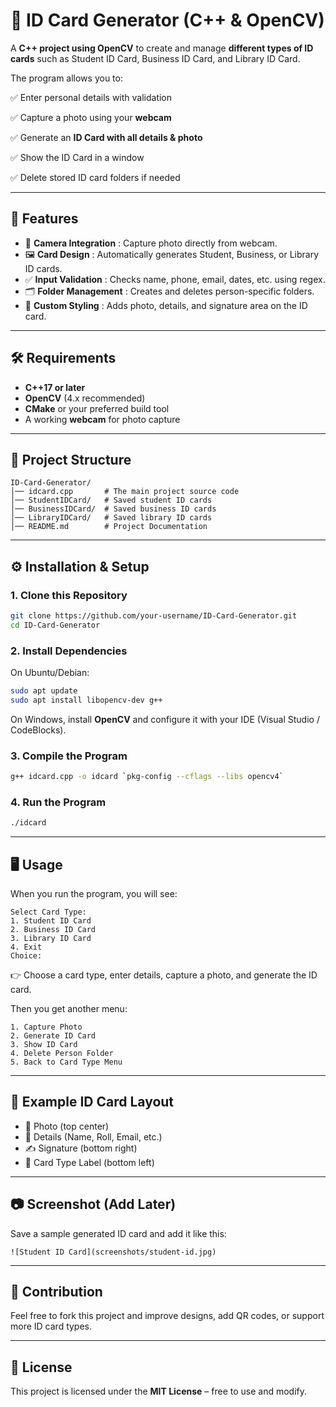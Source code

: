 # 🎴 ID Card Generator (C++ & OpenCV)

A **C++ project using OpenCV** to create and manage **different types of ID cards** such as Student ID Card, Business ID Card, and Library ID Card.

The program allows you to:

✅ Enter personal details with validation

✅ Capture a photo using your **webcam**

✅ Generate an **ID Card with all details & photo**

✅ Show the ID Card in a window

✅ Delete stored ID card folders if needed

---

## 🚀 Features

* 📸  **Camera Integration** : Capture photo directly from webcam.
* 🖼️  **Card Design** : Automatically generates Student, Business, or Library ID cards.
* ✅  **Input Validation** : Checks name, phone, email, dates, etc. using regex.
* 🗂️  **Folder Management** : Creates and deletes person-specific folders.
* 🎨  **Custom Styling** : Adds photo, details, and signature area on the ID card.

---

## 🛠️ Requirements

* **C++17 or later**
* **OpenCV** (4.x recommended)
* **CMake** or your preferred build tool
* A working **webcam** for photo capture

---

## 📂 Project Structure

```
ID-Card-Generator/
│── idcard.cpp       # The main project source code
│── StudentIDCard/   # Saved student ID cards
│── BusinessIDCard/  # Saved business ID cards
│── LibraryIDCard/   # Saved library ID cards
│── README.md        # Project Documentation
```

---

## ⚙️ Installation & Setup

### 1. Clone this Repository

```bash
git clone https://github.com/your-username/ID-Card-Generator.git
cd ID-Card-Generator
```

### 2. Install Dependencies

On Ubuntu/Debian:

```bash
sudo apt update
sudo apt install libopencv-dev g++
```

On Windows, install **OpenCV** and configure it with your IDE (Visual Studio / CodeBlocks).

### 3. Compile the Program

```bash
g++ idcard.cpp -o idcard `pkg-config --cflags --libs opencv4`
```

### 4. Run the Program

```bash
./idcard
```

---

## 🖥️ Usage

When you run the program, you will see:

```
Select Card Type:
1. Student ID Card
2. Business ID Card
3. Library ID Card
4. Exit
Choice:
```

👉 Choose a card type, enter details, capture a photo, and generate the ID card.

Then you get another menu:

```
1. Capture Photo
2. Generate ID Card
3. Show ID Card
4. Delete Person Folder
5. Back to Card Type Menu
```

---

## 🎨 Example ID Card Layout

* 📸 Photo (top center)
* 📝 Details (Name, Roll, Email, etc.)
* ✍️ Signature (bottom right)
* 📌 Card Type Label (bottom left)

---


## 📷 Screenshot (Add Later)

Save a sample generated ID card and add it like this:

```
![Student ID Card](screenshots/student-id.jpg)
```

---

## 🤝 Contribution

Feel free to fork this project and improve designs, add QR codes, or support more ID card types.

---

## 📜 License

This project is licensed under the **MIT License** – free to use and modify.
